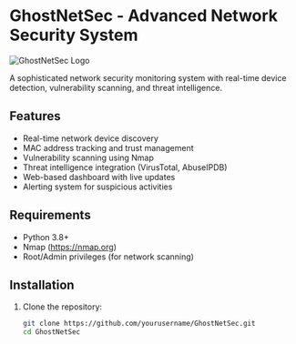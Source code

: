 # GhostNetSec - Advanced Network Security System

![GhostNetSec Logo](https://www.een.com/wp-content/uploads/2017/10/ghost-pr.jpg)

A sophisticated network security monitoring system with real-time device detection, vulnerability scanning, and threat intelligence.

## Features

- Real-time network device discovery
- MAC address tracking and trust management
- Vulnerability scanning using Nmap
- Threat intelligence integration (VirusTotal, AbuseIPDB)
- Web-based dashboard with live updates
- Alerting system for suspicious activities

## Requirements

- Python 3.8+
- Nmap (https://nmap.org)
- Root/Admin privileges (for network scanning)

## Installation

1. Clone the repository:
   ```bash
   git clone https://github.com/yourusername/GhostNetSec.git
   cd GhostNetSec

